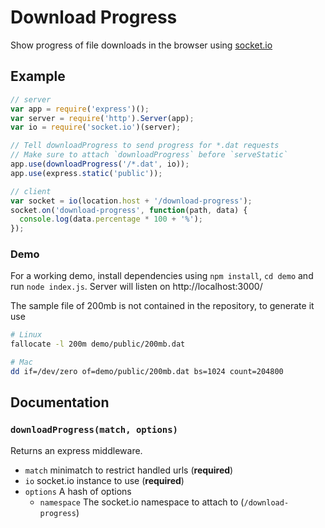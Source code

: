 Download Progress
=================

Show progress of file downloads in the browser using [socket.io](http://socket.io)

Example
-------

```js
// server
var app = require('express')();
var server = require('http').Server(app);
var io = require('socket.io')(server);

// Tell downloadProgress to send progress for *.dat requests
// Make sure to attach `downloadProgress` before `serveStatic`
app.use(downloadProgress('/*.dat', io));
app.use(express.static('public'));
```

```js
// client
var socket = io(location.host + '/download-progress');
socket.on('download-progress', function(path, data) {
  console.log(data.percentage * 100 + '%');
});
```

### Demo

For a working demo, install dependencies using `npm install`, `cd demo` and run `node index.js`. Server will listen on http://localhost:3000/

The sample file of 200mb is not contained in the repository, to generate it use

```bash
# Linux
fallocate -l 200m demo/public/200mb.dat

# Mac
dd if=/dev/zero of=demo/public/200mb.dat bs=1024 count=204800
```

Documentation
-------------

### `downloadProgress(match, options)`

Returns an express middleware.
  - `match` minimatch to restrict handled urls (**required**)
  - `io` socket.io instance to use (**required**)
  - `options` A hash of options
    - `namespace` The socket.io namespace to attach to (`/download-progress`)
